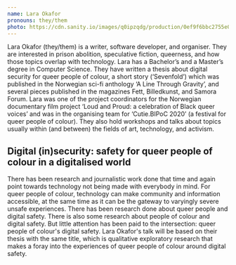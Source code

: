 ```yaml
---
name: Lara Okafor
pronouns: they/them
photo: https://cdn.sanity.io/images/q0ipzqdg/production/0ef9f6bbc2755e0500c11de374c0caa9cc4e3e44-724x1080.png
---
```


Lara Okafor (they/them) is a writer, software developer, and organiser. They are interested in prison abolition, speculative fiction, queerness, and how those topics overlap with technology. Lara has a Bachelor’s and a Master’s degree in Computer Science. They have written a thesis about digital security for queer people of colour, a short story (‘Sevenfold’) which was published in the Norwegian sci-fi anthology ‘A Line Through Gravity’, and several pieces published in the magazines Fett, Billedkunst, and Samora Forum. Lara was one of the project coordinators for the Norwegian documentary film project ‘Loud and Proud: a celebration of Black queer voices’ and was in the organising team for ‘Cutie.BIPoC 2020’ (a festival for queer people of colour). They also hold workshops and talks about topics usually within (and between) the fields of art, technology, and activism.

## Digital (in)security: safety for queer people of colour in a digitalised world

There has been research and journalistic work done that time and again point towards technology not being made with everybody in mind. For queer people of colour, technology can make community and information accessible, at the same time as it can be the gateway to varyingly severe unsafe experiences. There has been research done about queer people and digital safety. There is also some research about people of colour and digital safety. But little attention has been paid to the intersection: queer people of colour's digital safety. Lara Okafor's talk will be based on their thesis with the same title, which is qualitative exploratory research that makes a foray into the experiences of queer people of colour around digital safety.
